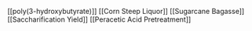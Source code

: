 [[poly(3-hydroxybutyrate)]]
[[Corn Steep Liquor]]
[[Sugarcane Bagasse]]
[[Saccharification Yield]]
[[Peracetic Acid Pretreatment]]
